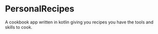 # PersonalRecipes
A cookbook app written in kotlin giving you recipes you have the tools and skills to cook.
